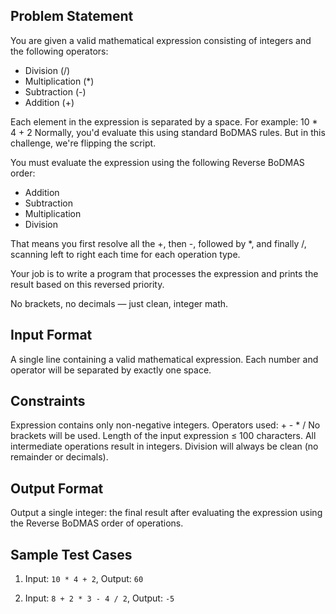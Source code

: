 ## Problem Statement
You are given a valid mathematical expression consisting of integers and the following operators:

- Division (/)
- Multiplication (*)
- Subtraction (-)
- Addition (+)

Each element in the expression is separated by a space. For example: 10 * 4 + 2
Normally, you'd evaluate this using standard BoDMAS rules. But in this challenge, we're flipping the script.

You must evaluate the expression using the following Reverse BoDMAS order:

- Addition
- Subtraction
- Multiplication
- Division

That means you first resolve all the +, then -, followed by *, and finally /, scanning left to right each time for each operation type.

Your job is to write a program that processes the expression and prints the result based on this reversed priority.

No brackets, no decimals — just clean, integer math.

## Input Format
A single line containing a valid mathematical expression. Each number and operator will be separated by exactly one space.

## Constraints
Expression contains only non-negative integers. Operators used: + - * / No brackets will be used. Length of the input expression ≤ 100 characters. All intermediate operations result in integers. Division will always be clean (no remainder or decimals).

## Output Format
Output a single integer: the final result after evaluating the expression using the Reverse BoDMAS order of operations.

## Sample Test Cases
1. Input:
   ``10 * 4 + 2``,
   Output:
   ``60``

2. Input:
   ``8 + 2 * 3 - 4 / 2``,
   Output:
   ``-5``
